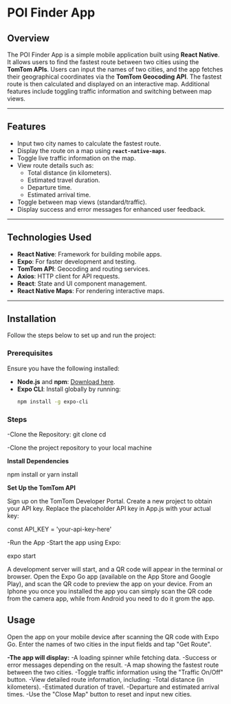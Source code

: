 # POI Finder App

## Overview

The POI Finder App is a simple mobile application built using **React Native**. It allows users to find the fastest route between two cities using the **TomTom APIs**. Users can input the names of two cities, and the app fetches their geographical coordinates via the **TomTom Geocoding API**. The fastest route is then calculated and displayed on an interactive map. Additional features include toggling traffic information and switching between map views.

---

## Features

- Input two city names to calculate the fastest route.
- Display the route on a map using **`react-native-maps`**.
- Toggle live traffic information on the map.
- View route details such as:
  - Total distance (in kilometers).
  - Estimated travel duration.
  - Departure time.
  - Estimated arrival time.
- Toggle between map views (standard/traffic).
- Display success and error messages for enhanced user feedback.

---

## Technologies Used

- **React Native**: Framework for building mobile apps.
- **Expo**: For faster development and testing.
- **TomTom API**: Geocoding and routing services.
- **Axios**: HTTP client for API requests.
- **React**: State and UI component management.
- **React Native Maps**: For rendering interactive maps.

---

## Installation

Follow the steps below to set up and run the project:

### Prerequisites

Ensure you have the following installed:
- **Node.js** and **npm**: [Download here](https://nodejs.org/).
- **Expo CLI**: Install globally by running:
  ```bash
  npm install -g expo-cli

### Steps
-Clone the Repository:
git clone <repository-url>
cd <project-directory>

-Clone the project repository to your local machine

**Install Dependencies**

npm install
or
yarn install


**Set Up the TomTom API**

Sign up on the TomTom Developer Portal.
Create a new project to obtain your API key.
Replace the placeholder API key in App.js with your actual key:

const API_KEY = 'your-api-key-here'

-Run the App
-Start the app using Expo:

expo start

A development server will start, and a QR code will appear in the terminal or browser.
Open the Expo Go app (available on the App Store and Google Play), and scan the QR code to preview the app on your device.
From an Iphone you once you installed the app you can simply scan the QR code from the camera app, while from Android you need to do it grom the app.

## Usage
Open the app on your mobile device after scanning the QR code with Expo Go. Enter the names of two cities in the input fields and tap "Get Route".

**-The app will display:**
-A loading spinner while fetching data.
-Success or error messages depending on the result.
-A map showing the fastest route between the two cities.
-Toggle traffic information using the "Traffic On/Off" button.
-View detailed route information, including:
-Total distance (in kilometers).
-Estimated duration of travel.
-Departure and estimated arrival times.
-Use the "Close Map" button to reset and input new cities.
